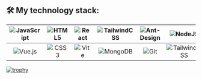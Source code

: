 ## :hammer_and_wrench: My technology stack:
|![JavaScript](https://img.shields.io/badge/javascript-%23323330.svg?style=for-the-badge&logo=javascript&logoColor=%23F7DF1E) | ![HTML5](https://img.shields.io/badge/html5-%23E34F26.svg?style=for-the-badge&logo=html5&logoColor=white) |![React](https://img.shields.io/badge/react-%2320232a.svg?style=for-the-badge&logo=react&logoColor=%2361DAFB) | ![TailwindCSS](https://img.shields.io/badge/tailwindcss-%2338B2AC.svg?style=for-the-badge&logo=tailwind-css&logoColor=white) | ![Ant-Design](https://img.shields.io/badge/-AntDesign-%230170FE?style=for-the-badge&logo=ant-design&logoColor=white)| ![NodeJS](https://img.shields.io/badge/node.js-6DA55F?style=for-the-badge&logo=node.js&logoColor=white)| ![SCSS](https://img.shields.io/badge/SASS%20-hotpink.svg?&style=for-the-badge&logo=SASS&logoColor=white)|
|:------:|:------:|:------:|:------:|:------:|:------:|:------:|
|![Vue.js](https://img.shields.io/badge/vuejs-%2335495e.svg?style=for-the-badge&logo=vuedotjs&logoColor=%234FC08D) | ![CSS3](https://img.shields.io/badge/css3-%231572B6.svg?style=for-the-badge&logo=css3&logoColor=white) | ![Vite](https://img.shields.io/badge/vite-%23646CFF.svg?style=for-the-badge&logo=vite&logoColor=white) |![MongoDB](https://img.shields.io/badge/MongoDB-%234ea94b.svg?style=for-the-badge&logo=mongodb&logoColor=white) | ![Git](https://img.shields.io/badge/git-%23F05033.svg?style=for-the-badge&logo=git&logoColor=white)| ![TailwindCSS](https://img.shields.io/badge/tailwindcss%20-%2338B2AC.svg?&style=for-the-badge&logo=tailwind-css&logoColor=white)| ![Chart.js](https://img.shields.io/badge/chart.js-F5788D.svg?style=for-the-badge&logo=chart.js&logoColor=white)


[![trophy](https://github-profile-trophy.vercel.app/?username=ryo-ma)](https://github.com/ryo-ma/github-profile-trophy)


